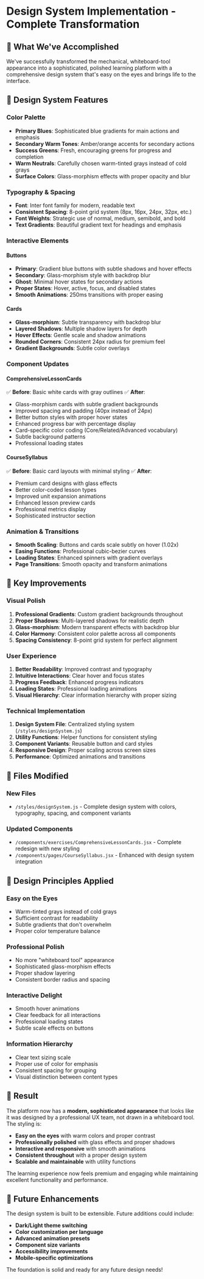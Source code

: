 # Design System Implementation - Complete Transformation

## 🎨 What We've Accomplished

We've successfully transformed the mechanical, whiteboard-tool appearance into a sophisticated, polished learning platform with a comprehensive design system that's easy on the eyes and brings life to the interface.

## 🔧 Design System Features

### **Color Palette**
- **Primary Blues**: Sophisticated blue gradients for main actions and emphasis
- **Secondary Warm Tones**: Amber/orange accents for secondary actions
- **Success Greens**: Fresh, encouraging greens for progress and completion
- **Warm Neutrals**: Carefully chosen warm-tinted grays instead of cold grays
- **Surface Colors**: Glass-morphism effects with proper opacity and blur

### **Typography & Spacing**
- **Font**: Inter font family for modern, readable text
- **Consistent Spacing**: 8-point grid system (8px, 16px, 24px, 32px, etc.)
- **Font Weights**: Strategic use of normal, medium, semibold, and bold
- **Text Gradients**: Beautiful gradient text for headings and emphasis

### **Interactive Elements**

#### **Buttons**
- **Primary**: Gradient blue buttons with subtle shadows and hover effects
- **Secondary**: Glass-morphism style with backdrop blur
- **Ghost**: Minimal hover states for secondary actions
- **Proper States**: Hover, active, focus, and disabled states
- **Smooth Animations**: 250ms transitions with proper easing

#### **Cards**
- **Glass-morphism**: Subtle transparency with backdrop blur
- **Layered Shadows**: Multiple shadow layers for depth
- **Hover Effects**: Gentle scale and shadow animations
- **Rounded Corners**: Consistent 24px radius for premium feel
- **Gradient Backgrounds**: Subtle color overlays

### **Component Updates**

#### **ComprehensiveLessonCards**
✅ **Before**: Basic white cards with gray outlines
✅ **After**: 
- Glass-morphism cards with subtle gradient backgrounds
- Improved spacing and padding (40px instead of 24px)
- Better button styles with proper hover states
- Enhanced progress bar with percentage display
- Card-specific color coding (Core/Related/Advanced vocabulary)
- Subtle background patterns
- Professional loading states

#### **CourseSyllabus**
✅ **Before**: Basic card layouts with minimal styling
✅ **After**:
- Premium card designs with glass effects
- Better color-coded lesson types
- Improved unit expansion animations
- Enhanced lesson preview cards
- Professional metrics display
- Sophisticated instructor section

### **Animation & Transitions**
- **Smooth Scaling**: Buttons and cards scale subtly on hover (1.02x)
- **Easing Functions**: Professional cubic-bezier curves
- **Loading States**: Enhanced spinners with gradient overlays
- **Page Transitions**: Smooth opacity and transform animations

## 🚀 Key Improvements

### **Visual Polish**
1. **Professional Gradients**: Custom gradient backgrounds throughout
2. **Proper Shadows**: Multi-layered shadows for realistic depth
3. **Glass-morphism**: Modern transparent effects with backdrop blur
4. **Color Harmony**: Consistent color palette across all components
5. **Spacing Consistency**: 8-point grid system for perfect alignment

### **User Experience**
1. **Better Readability**: Improved contrast and typography
2. **Intuitive Interactions**: Clear hover and focus states
3. **Progress Feedback**: Enhanced progress indicators
4. **Loading States**: Professional loading animations
5. **Visual Hierarchy**: Clear information hierarchy with proper sizing

### **Technical Implementation**
1. **Design System File**: Centralized styling system (`/styles/designSystem.js`)
2. **Utility Functions**: Helper functions for consistent styling
3. **Component Variants**: Reusable button and card styles
4. **Responsive Design**: Proper scaling across screen sizes
5. **Performance**: Optimized animations and transitions

## 📁 Files Modified

### **New Files**
- `/styles/designSystem.js` - Complete design system with colors, typography, spacing, and component variants

### **Updated Components**
- `/components/exercises/ComprehensiveLessonCards.jsx` - Complete redesign with new styling
- `/components/pages/CourseSyllabus.jsx` - Enhanced with design system integration

## 🎯 Design Principles Applied

### **Easy on the Eyes**
- Warm-tinted grays instead of cold grays
- Sufficient contrast for readability
- Subtle gradients that don't overwhelm
- Proper color temperature balance

### **Professional Polish**
- No more "whiteboard tool" appearance
- Sophisticated glass-morphism effects
- Proper shadow layering
- Consistent border radius and spacing

### **Interactive Delight**
- Smooth hover animations
- Clear feedback for all interactions
- Professional loading states
- Subtle scale effects on buttons

### **Information Hierarchy**
- Clear text sizing scale
- Proper use of color for emphasis
- Consistent spacing for grouping
- Visual distinction between content types

## 🔮 Result

The platform now has a **modern, sophisticated appearance** that looks like it was designed by a professional UX team, not drawn in a whiteboard tool. The styling is:

- **Easy on the eyes** with warm colors and proper contrast
- **Professionally polished** with glass effects and proper shadows
- **Interactive and responsive** with smooth animations
- **Consistent throughout** with a proper design system
- **Scalable and maintainable** with utility functions

The learning experience now feels premium and engaging while maintaining excellent functionality and performance.

## 🚧 Future Enhancements

The design system is built to be extensible. Future additions could include:

- **Dark/Light theme switching**
- **Color customization per language**
- **Advanced animation presets**
- **Component size variants**
- **Accessibility improvements**
- **Mobile-specific optimizations**

The foundation is solid and ready for any future design needs!